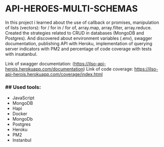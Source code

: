 # API-HEROES-MULTI-SCHEMAS

In this project i learned about the use of callback or promises, manipulation of lists (vectors): for / for in / for of, array.map, array.filter, array.reduce. Created the strategies related to CRUD in databases (MongoDB and Postgres). And discovered about environment variables (.env), swagger documentation,  publishing API with Heroku, implementation of querying server indicators with PM2 and percentage of code coverage with tests with insatanbul.

Link of swagger documentation: (https://ilso-api-herois.herokuapp.com/documentation)
Link of code coverage: https://ilso-api-herois.herokuapp.com/coverage/index.html

<h3>## Used tools:</h3>
<ul>
<li>JavaScript</li>
<li>MongoDB</li>
<li>Hapi</li>
<li>Docker</li>
<li>MongoDb</li>
<li>Postgres</li>
<li>Heroku</li>
<li>PM2</li>
<li>Instanbul</li>
</ul>

